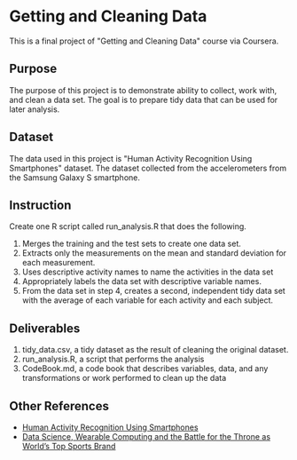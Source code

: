 # Getting and Cleaning Data
This is a final project of "Getting and Cleaning Data" course via Coursera.
## Purpose
The purpose of this project is to demonstrate ability to collect, work with, and clean a data set. The goal is to prepare tidy data that can be used for later analysis. 
## Dataset 
The data used in this project is "Human Activity Recognition Using Smartphones" dataset. The dataset collected from the accelerometers from the Samsung Galaxy S smartphone. 
## Instruction
Create one R script called run_analysis.R that does the following. 
1. Merges the training and the test sets to create one data set.
2. Extracts only the measurements on the mean and standard deviation for each measurement.
3. Uses descriptive activity names to name the activities in the data set
4. Appropriately labels the data set with descriptive variable names.
5. From the data set in step 4, creates a second, independent tidy data set with the average of each variable for each activity and each subject.
## Deliverables
1. tidy_data.csv, a tidy dataset as the result of cleaning the original dataset.
2. run_analysis.R, a script that performs the analysis
3. CodeBook.md, a code book that describes variables, data, and any transformations or work performed to clean up the data
## Other References
* [Human Activity Recognition Using Smartphones](http://archive.ics.uci.edu/ml/datasets/Human+Activity+Recognition+Using+Smartphones)
* [Data Science, Wearable Computing and the Battle for the Throne as World’s Top Sports Brand](http://www.insideactivitytracking.com/data-science-activity-tracking-and-the-battle-for-the-worlds-top-sports-brand/)